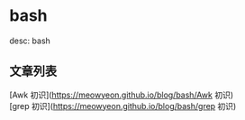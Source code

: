 # bash
desc: bash

## 文章列表
[Awk 初识](https://meowyeon.github.io/blog/bash/Awk 初识)  
[grep 初识](https://meowyeon.github.io/blog/bash/grep 初识)  

